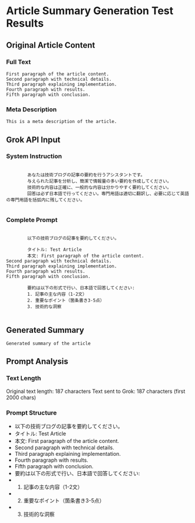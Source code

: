 # Article Summary Generation Test Results

## Original Article Content

### Full Text
```
First paragraph of the article content.
Second paragraph with technical details.
Third paragraph explaining implementation.
Fourth paragraph with results.
Fifth paragraph with conclusion.
```

### Meta Description
```
This is a meta description of the article.
```

## Grok API Input

### System Instruction
```

        あなたは技術ブログの記事の要約を行うアシスタントです。
        与えられた記事を分析し、簡潔で情報量の多い要約を作成してください。
        技術的な内容は正確に、一般的な内容は分かりやすく要約してください。
        回答は必ず日本語で行ってください。専門用語は適切に翻訳し、必要に応じて英語の専門用語を括弧内に残してください。
        
```

### Complete Prompt
```

        以下の技術ブログの記事を要約してください。

        タイトル: Test Article
        本文: First paragraph of the article content.
Second paragraph with technical details.
Third paragraph explaining implementation.
Fourth paragraph with results.
Fifth paragraph with conclusion.
        
        要約は以下の形式で行い、日本語で回答してください:
        1. 記事の主な内容（1-2文）
        2. 重要なポイント（箇条書き3-5点）
        3. 技術的な洞察
        
```

## Generated Summary
```
Generated summary of the article
```

## Prompt Analysis

### Text Length
Original text length: 187 characters
Text sent to Grok: 187 characters (first 2000 chars)

### Prompt Structure
- 以下の技術ブログの記事を要約してください。
- タイトル: Test Article
- 本文: First paragraph of the article content.
- Second paragraph with technical details.
- Third paragraph explaining implementation.
- Fourth paragraph with results.
- Fifth paragraph with conclusion.
- 要約は以下の形式で行い、日本語で回答してください:
- 1. 記事の主な内容（1-2文）
- 2. 重要なポイント（箇条書き3-5点）
- 3. 技術的な洞察
